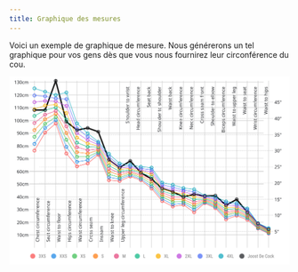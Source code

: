 ```yaml
---
title: Graphique des mesures
---
```


Voici un exemple de graphique de mesure. Nous générerons un tel graphique pour vos gens dès que vous nous fournirez leur circonférence du cou.

![Exemple de graphique de mesure](graph.svg)
